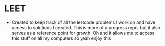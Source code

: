 # LEET

- Created to keep track of all the leetcode problems I work on and have access to solutions I created. This is more of a progress repo, but it also serves as a reference point for growth. Oh and it allows me to access this stuff on all my computers so yeah enjoy this
